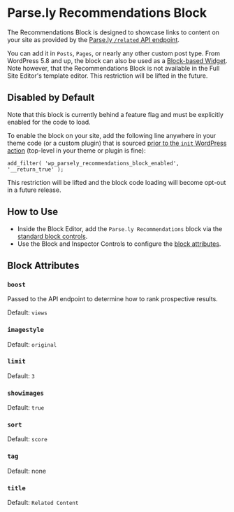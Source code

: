 # Parse.ly Recommendations Block

The Recommendations Block is designed to showcase links to content on your site as provided by the [Parse.ly `/related` API endpoint](https://www.parse.ly/help/api/recommendations#get-related).

You can add it in `Posts`, `Pages`, or nearly any other custom post type. From WordPress 5.8 and up, the block can also be used as a [Block-based Widget](https://wordpress.org/support/article/block-based-widgets-editor/). Note however, that the Recommendations Block is not available in the Full Site Editor's template editor. This restriction will be lifted in the future.

## Disabled by Default

Note that this block is currently behind a feature flag and must be explicitly enabled for the code to load.

To enable the block on your site, add the following line anywhere in your theme code (or a custom plugin) that is sourced [prior to the `init` WordPress action](https://codex.wordpress.org/Plugin_API/Action_Reference) (top-level in your theme or plugin is fine):

`add_filter( 'wp_parsely_recommendations_block_enabled', '__return_true' );`

This restriction will be lifted and the block code loading will become opt-out in a future release.

## How to Use

- Inside the Block Editor, add the `Parse.ly Recommendations` block via the [standard block controls](https://wordpress.org/support/article/adding-a-new-block/).
- Use the Block and Inspector Controls to configure the [block attributes](#block-attributes).

## Block Attributes

### `boost`

Passed to the API endpoint to determine how to rank prospective results.

Default: `views`

### `imagestyle`

Default: `original`

### `limit`

Default: `3`

### `showimages`

Default: `true`

### `sort`

Default: `score`

### `tag`

Default: none

### `title`

Default: `Related Content`
